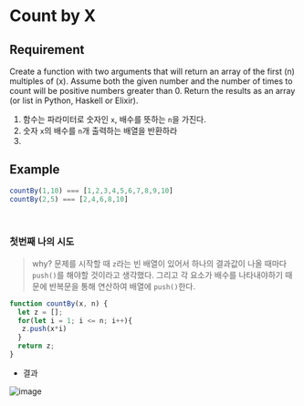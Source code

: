 # Count by X

## Requirement

<p>Create a function with two arguments that will return an array of the first (n) multiples of (x). Assume both the given number and the number of times to count will be positive numbers greater than 0. Return the results as an array (or list in Python, Haskell or Elixir).</p>

  1. 함수는 파라미터로 숫자인 `x`, 배수를 뜻하는 `n`을 가진다.
  2. 숫자 `x`의 배수를 `n`개 출력하는 배열을 반환하라
  3. 

## Example

```js
countBy(1,10) === [1,2,3,4,5,6,7,8,9,10]
countBy(2,5) === [2,4,6,8,10]
```

<br>

### 첫번째 나의 시도

> why? 문제를 시작할 때 `z`라는 빈 배열이 있어서 하나의 결과값이 나올 때마다 `push()`를 해야할 것이라고 생각했다. 그리고 각 요소가 배수를 나타내야하기 때문에 반복문을 통해 연산하여 배열에 `push()`한다.
 
```js
function countBy(x, n) {
  let z = [];
  for(let i = 1; i <= n; i++){
   z.push(x*i) 
  }
  return z;
}
```
- 결과

![image](https://user-images.githubusercontent.com/96808980/174021801-6a4651b7-5310-4a94-a9ed-84b83afb0d02.png)
